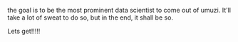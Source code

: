 
the goal is to be the most prominent data scientist to come out of umuzi. 
It'll take a lot of sweat to do so, but in the end, it shall be so.

Lets get!!!!!
